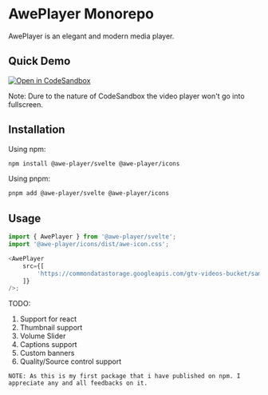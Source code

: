 # AwePlayer Monorepo

AwePlayer is an elegant and modern media player.

## Quick Demo

[![Open in CodeSandbox](https://assets.codesandbox.io/github/button-edit-lime.svg)](https://codesandbox.io/p/sandbox/github/AwePlayer/player/tree/main/apps/example)

Note: Dure to the nature of CodeSandbox the video player won't go into fullscreen.

## Installation

Using npm:

```bash
npm install @awe-player/svelte @awe-player/icons
```

Using pnpm:

```bash
pnpm add @awe-player/svelte @awe-player/icons
```

## Usage

```js
import { AwePlayer } from '@awe-player/svelte';
import '@awe-player/icons/dist/awe-icon.css';

<AwePlayer
	src={[
		'https://commondatastorage.googleapis.com/gtv-videos-bucket/sample/ElephantsDream.mp4',
	]}
/>;
```

TODO:

1. Support for react
1. Thumbnail support
1. Volume Slider
1. Captions support
1. Custom banners
1. Quality/Source control support

```
NOTE: As this is my first package that i have published on npm. I appreciate any and all feedbacks on it.
```
